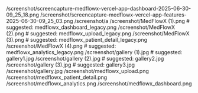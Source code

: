 /screenshot/screencapture-medflowx-vercel-app-dashboard-2025-06-30-09_25_18.png
/screenshot/screencapture-medflowx-vercel-app-features-2025-06-30-09_25_03.png
/screenshot/a
/screenshot/MedFlowX (1).png  # suggested: medflowx_dashboard_legacy.png
/screenshot/MedFlowX (2).png  # suggested: medflowx_upload_legacy.png
/screenshot/MedFlowX (3).png  # suggested: medflowx_patient_detail_legacy.png
/screenshot/MedFlowX (4).png  # suggested: medflowx_analytics_legacy.png
/screenshot/gallery (1).jpg   # suggested: gallery1.jpg
/screenshot/gallery (2).jpg   # suggested: gallery2.jpg
/screenshot/gallery (3).jpg   # suggested: gallery3.jpg
/screenshot/gallery.jpg
/screenshot/medflowx_upload.png
/screenshot/medflowx_patient_detail.png
/screenshot/medflowx_analytics.png
/screenshot/medflowx_dashboard.png 